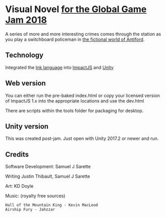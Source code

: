 # Visual Novel [for the Global Game Jam 2018](https://globalgamejam.org/2018/games/switchboard-copper)
A series of more and more interesting crimes comes through the station as you play a switchboard policeman in [the fictional world of Antiford]( https://citizensofantiford.com ).

## Technology
Integrated the [Ink language](https://www.inklestudios.com/ink/) into [ImpactJS]( http://impactjs.com/ ) and [Unity]( https://unity3d.com/ )

## Web version
You can either run the pre-baked index.html or copy your licensed version of ImpactJS 1.x into the appropriate locations and use the dev.html

There are scripts within the tools folder for packaging for desktop.

## Unity version
This was created post-jam. Just open with Unity 2017.2 or newer and run.

## Credits
Software Development: Samuel J Sarette

Writing Justin Thibault, Samuel J Sarette

Art: KD Doyle

Music: (royalty free sources)

    Hall of the Mountain King - Kevin MacLeod
    Airship Fury - Jahzzar

